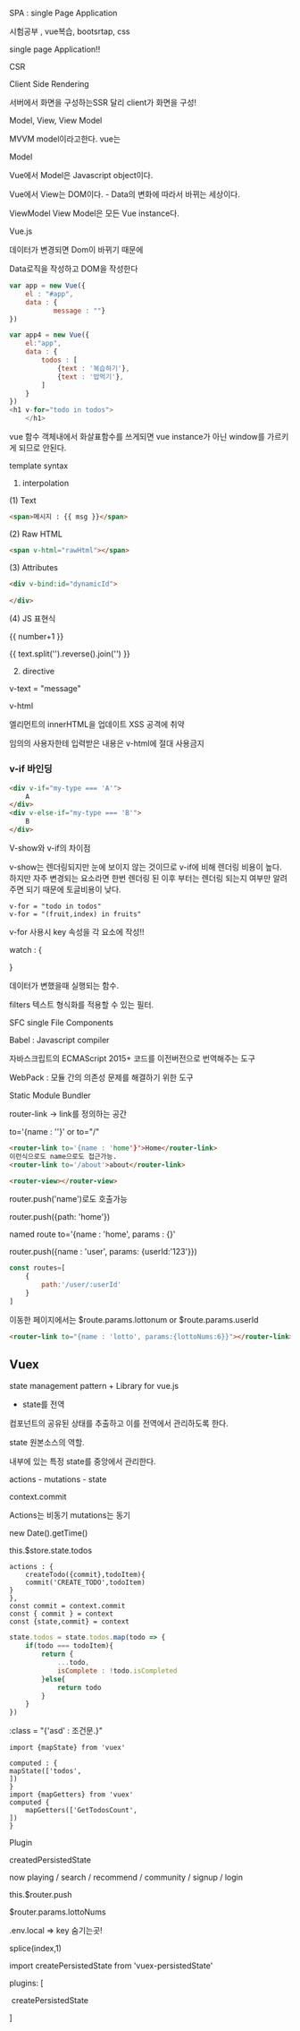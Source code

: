 SPA : single Page Application

시험공부 , vue복습, bootsrtap, css



single page Application!!

CSR

Client Side Rendering

서버에서 화면을 구성하는SSR 달리 client가 화면을 구성!



Model, View, View Model 

MVVM model이라고한다. vue는

Model

Vue에서 Model은 Javascript object이다.

Vue에서 View는 DOM이다. - Data의 변화에 따라서 바뀌는 세상이다.

ViewModel View Model은 모든 Vue instance다.

Vue.js 

데이터가 변경되면 Dom이 바뀌기 때문에

Data로직을 작성하고 DOM을 작성한다

```js
var app = new Vue({
    el : "#app",
    data : {
           message : ""}
})
```

```js
var app4 = new Vue({
    el:"app",
    data : {
        todos : [
            {text : '복습하기'},
            {text : '밥먹기'},
        ]
    }
})
<h1 v-for="todo in todos">
    </h1>
```

vue 함수 객체내에서 화살표함수를 쓰게되면 vue instance가 아닌 window를 가르키게 되므로 안된다.

template syntax

1. interpolation

(1) Text

```html
<span>메시지 : {{ msg }}</span>
```

(2) Raw HTML

```html
<span v-html="rawHtml"></span>
```

(3) Attributes

```html
<div v-bind:id="dynamicId">
    
</div>
```



(4) JS 표현식

{{ number+1 }}

{{ text.split('').reverse().join('') }}

2. directive

v-text = "message"

v-html 

엘리먼트의 innerHTML을 업데이트 XSS 공격에 취약

임의의 사용자한테 입력받은 내용은 v-html에 절대 사용금지

### v-if 바인딩

```html
<div v-if="my-type === 'A'">
    A
</div>
<div v-else-if="my-type === 'B'">
    B
</div>
```

V-show와 v-if의 차이점

v-show는 렌더링되지만 눈에 보이지 않는 것이므로 v-if에 비해 렌더링 비용이 높다. 하지만 자주 변경되는 요소라면 한번 렌더링 된 이후 부터는 렌더링 되는지 여부만 알려주면 되기 때문에 토글비용이 낮다.

```vue
v-for = "todo in todos"
v-for = "(fruit,index) in fruits"
```

v-for 사용시 key 속성을 각 요소에 작성!!

watch : {

}

데이터가 변했을때 실행되는 함수.

filters 텍스트 형식화를 적용할 수 있는 필터.

SFC single File Components

Babel : Javascript compiler

자바스크립트의 ECMAScript 2015+ 코드를 이전버전으로 번역해주는 도구

WebPack : 모듈 간의 의존성 문제를 해결하기 위한 도구

Static Module Bundler

router-link -> link를 정의하는 공간

to='{name : ''}' or to="/"

```html
<router-link to='{name : 'home'}'>Home</router-link>
이런식으로도 name으로도 접근가능.
<router-link to='/about'>about</router-link>

<router-view></router-view>
```

router.push('name')로도 호출가능 

router.push({path: 'home'})

named route to='{name : 'home', params : {}'

router.push({name : 'user', params: {userId:'123'}})

```js
const routes=[
    {
        path:'/user/:userId'
    }
]
```

이동한 페이지에서는 $route.params.lottonum or $route.params.userId

```html
<router-link to="{name : 'lotto', params:{lottoNums:6}}"></router-link>
```

## Vuex

state management pattern + Library for vue.js

- state를 전역

컴포넌트의 공유된 상태를 추출하고 이를 전역에서 관리하도록 한다.

state 원본소스의 역할.	

내부에 있는 특정 state를 중앙에서 관리한다.

actions - mutations - state

context.commit

Actions는 비동기 mutations는 동기

new Date().getTime()

this.$store.state.todos

```vue
actions : {
	createTodo({commit},todoItem){
	commit('CREATE_TODO',todoItem)
}
},
const commit = context.commit
const { commit } = context
const {state,commit} = context
```

```js
state.todos = state.todos.map(todo => {
    if(todo === todoItem){
        return {
            ...todo,
            isComplete : !todo.isCompleted
        }else{
            return todo
        }
    }
})
```

:class = "{'asd' : 조건문.}"

```vue
import {mapState} from 'vuex'

computed : {
mapState(['todos',
])
}
import {mapGetters} from 'vuex'
computed {
	mapGetters(['GetTodosCount',
])
}
```

Plugin

createdPersistedState

now playing / search / recommend / community / signup / login

this.$router.push

$router.params.lottoNums

.env.local => key 숨기는곳!

splice(index,1)

import createPersistedState from 'vuex-persistedState'

plugins: [

​	createPersistedState

]

